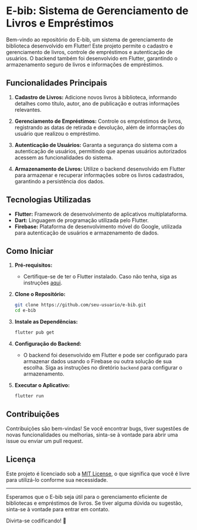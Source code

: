 # E-bib: Sistema de Gerenciamento de Livros e Empréstimos

Bem-vindo ao repositório do E-bib, um sistema de gerenciamento de biblioteca desenvolvido em Flutter! Este projeto permite o cadastro e gerenciamento de livros, controle de empréstimos e autenticação de usuários. O backend também foi desenvolvido em Flutter, garantindo o armazenamento seguro de livros e informações de empréstimos.

## Funcionalidades Principais

1. **Cadastro de Livros:** Adicione novos livros à biblioteca, informando detalhes como título, autor, ano de publicação e outras informações relevantes.

2. **Gerenciamento de Empréstimos:** Controle os empréstimos de livros, registrando as datas de retirada e devolução, além de informações do usuário que realizou o empréstimo.

3. **Autenticação de Usuários:** Garanta a segurança do sistema com a autenticação de usuários, permitindo que apenas usuários autorizados acessem as funcionalidades do sistema.

4. **Armazenamento de Livros:** Utilize o backend desenvolvido em Flutter para armazenar e recuperar informações sobre os livros cadastrados, garantindo a persistência dos dados.

## Tecnologias Utilizadas

- **Flutter:** Framework de desenvolvimento de aplicativos multiplataforma.
- **Dart:** Linguagem de programação utilizada pelo Flutter.
- **Firebase:** Plataforma de desenvolvimento móvel do Google, utilizada para autenticação de usuários e armazenamento de dados.

## Como Iniciar

1. **Pré-requisitos:**
   - Certifique-se de ter o Flutter instalado. Caso não tenha, siga as instruções [aqui](https://flutter.dev/docs/get-started/install).

2. **Clone o Repositório:**
   ```bash
   git clone https://github.com/seu-usuario/e-bib.git
   cd e-bib
   ```

3. **Instale as Dependências:**
   ```bash
   flutter pub get
   ```

4. **Configuração do Backend:**
   - O backend foi desenvolvido em Flutter e pode ser configurado para armazenar dados usando o Firebase ou outra solução de sua escolha. Siga as instruções no diretório `backend` para configurar o armazenamento.

5. **Executar o Aplicativo:**
   ```bash
   flutter run
   ```

## Contribuições

Contribuições são bem-vindas! Se você encontrar bugs, tiver sugestões de novas funcionalidades ou melhorias, sinta-se à vontade para abrir uma issue ou enviar um pull request.

## Licença

Este projeto é licenciado sob a [MIT License](LICENSE), o que significa que você é livre para utilizá-lo conforme sua necessidade.

---

Esperamos que o E-bib seja útil para o gerenciamento eficiente de bibliotecas e empréstimos de livros. Se tiver alguma dúvida ou sugestão, sinta-se à vontade para entrar em contato.

Divirta-se codificando! 🚀
